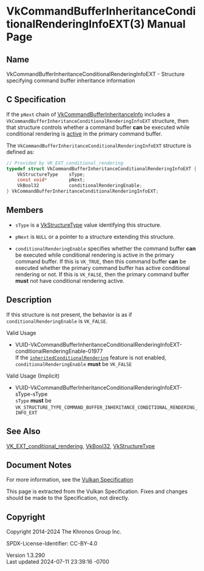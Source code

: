 # VkCommandBufferInheritanceConditionalRenderingInfoEXT(3) Manual Page

## Name

VkCommandBufferInheritanceConditionalRenderingInfoEXT - Structure
specifying command buffer inheritance information



## <a href="#_c_specification" class="anchor"></a>C Specification

If the `pNext` chain of
[VkCommandBufferInheritanceInfo](https://registry.khronos.org/vulkan/specs/1.3-extensions/man/html/VkCommandBufferInheritanceInfo.html)
includes a `VkCommandBufferInheritanceConditionalRenderingInfoEXT`
structure, then that structure controls whether a command buffer **can**
be executed while conditional rendering is <a
href="https://registry.khronos.org/vulkan/specs/1.3-extensions/html/vkspec.html#active-conditional-rendering"
target="_blank" rel="noopener">active</a> in the primary command buffer.

The `VkCommandBufferInheritanceConditionalRenderingInfoEXT` structure is
defined as:

``` c
// Provided by VK_EXT_conditional_rendering
typedef struct VkCommandBufferInheritanceConditionalRenderingInfoEXT {
    VkStructureType    sType;
    const void*        pNext;
    VkBool32           conditionalRenderingEnable;
} VkCommandBufferInheritanceConditionalRenderingInfoEXT;
```

## <a href="#_members" class="anchor"></a>Members

- `sType` is a [VkStructureType](https://registry.khronos.org/vulkan/specs/1.3-extensions/man/html/VkStructureType.html) value identifying
  this structure.

- `pNext` is `NULL` or a pointer to a structure extending this
  structure.

- `conditionalRenderingEnable` specifies whether the command buffer
  **can** be executed while conditional rendering is active in the
  primary command buffer. If this is `VK_TRUE`, then this command buffer
  **can** be executed whether the primary command buffer has active
  conditional rendering or not. If this is `VK_FALSE`, then the primary
  command buffer **must** not have conditional rendering active.

## <a href="#_description" class="anchor"></a>Description

If this structure is not present, the behavior is as if
`conditionalRenderingEnable` is `VK_FALSE`.

Valid Usage

- <a
  href="#VUID-VkCommandBufferInheritanceConditionalRenderingInfoEXT-conditionalRenderingEnable-01977"
  id="VUID-VkCommandBufferInheritanceConditionalRenderingInfoEXT-conditionalRenderingEnable-01977"></a>
  VUID-VkCommandBufferInheritanceConditionalRenderingInfoEXT-conditionalRenderingEnable-01977  
  If the <a
  href="https://registry.khronos.org/vulkan/specs/1.3-extensions/html/vkspec.html#features-inheritedConditionalRendering"
  target="_blank"
  rel="noopener"><code>inheritedConditionalRendering</code></a> feature
  is not enabled, `conditionalRenderingEnable` **must** be `VK_FALSE`

Valid Usage (Implicit)

- <a
  href="#VUID-VkCommandBufferInheritanceConditionalRenderingInfoEXT-sType-sType"
  id="VUID-VkCommandBufferInheritanceConditionalRenderingInfoEXT-sType-sType"></a>
  VUID-VkCommandBufferInheritanceConditionalRenderingInfoEXT-sType-sType  
  `sType` **must** be
  `VK_STRUCTURE_TYPE_COMMAND_BUFFER_INHERITANCE_CONDITIONAL_RENDERING_INFO_EXT`

## <a href="#_see_also" class="anchor"></a>See Also

[VK_EXT_conditional_rendering](https://registry.khronos.org/vulkan/specs/1.3-extensions/man/html/VK_EXT_conditional_rendering.html),
[VkBool32](https://registry.khronos.org/vulkan/specs/1.3-extensions/man/html/VkBool32.html), [VkStructureType](https://registry.khronos.org/vulkan/specs/1.3-extensions/man/html/VkStructureType.html)

## <a href="#_document_notes" class="anchor"></a>Document Notes

For more information, see the <a
href="https://registry.khronos.org/vulkan/specs/1.3-extensions/html/vkspec.html#VkCommandBufferInheritanceConditionalRenderingInfoEXT"
target="_blank" rel="noopener">Vulkan Specification</a>

This page is extracted from the Vulkan Specification. Fixes and changes
should be made to the Specification, not directly.

## <a href="#_copyright" class="anchor"></a>Copyright

Copyright 2014-2024 The Khronos Group Inc.

SPDX-License-Identifier: CC-BY-4.0

Version 1.3.290  
Last updated 2024-07-11 23:39:16 -0700
